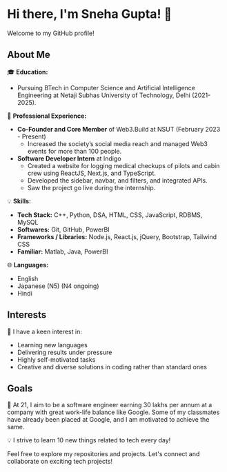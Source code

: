 # Hi there, I'm Sneha Gupta! 👋

Welcome to my GitHub profile!

## About Me

🎓 **Education:**
- Pursuing BTech in Computer Science and Artificial Intelligence Engineering at Netaji Subhas University of Technology, Delhi (2021-2025).

💼 **Professional Experience:**
- **Co-Founder and Core Member** of Web3.Build at NSUT (February 2023 - Present)
  - Increased the society’s social media reach and managed Web3 events for more than 100 people.
- **Software Developer Intern** at Indigo
  - Created a website for logging medical checkups of pilots and cabin crew using ReactJS, Next.js, and TypeScript.
  - Developed the sidebar, navbar, and filters, and integrated APIs.
  - Saw the project go live during the internship.

💡 **Skills:**
- **Tech Stack:** C++, Python, DSA, HTML, CSS, JavaScript, RDBMS, MySQL
- **Softwares:** Git, GitHub, PowerBI
- **Frameworks / Libraries:** Node.js, React.js, jQuery, Bootstrap, Tailwind CSS
- **Familiar:** Matlab, Java, PowerBI

🌐 **Languages:**
- English
- Japanese (N5) (N4 ongoing)
- Hindi

## Interests

🚀 I have a keen interest in:
- Learning new languages
- Delivering results under pressure
- Highly self-motivated tasks
- Creative and diverse solutions in coding rather than standard ones

## Goals

🎯 At 21, I aim to be a software engineer earning 30 lakhs per annum at a company with great work-life balance like Google. Some of my classmates have already been placed at Google, and I am motivated to achieve the same.

💡 I strive to learn 10 new things related to tech every day!


Feel free to explore my repositories and projects. Let's connect and collaborate on exciting tech projects!
